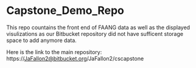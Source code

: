 # Capstone_Demo_Repo


This repo countains the front end of FAANG data as well as the displayed visulizations as our Bitbucket repository did not have sufficent storage space to add anymore data.

Here is the link to the main repository: https://JaFallon2@bitbucket.org/JaFallon2/cscapstone
